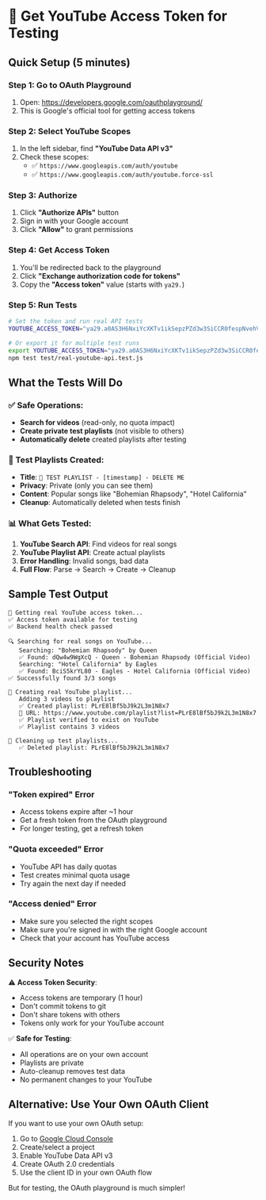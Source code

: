 # 🔑 Get YouTube Access Token for Testing

## Quick Setup (5 minutes)

### Step 1: Go to OAuth Playground
1. Open: https://developers.google.com/oauthplayground/
2. This is Google's official tool for getting access tokens

### Step 2: Select YouTube Scopes
1. In the left sidebar, find **"YouTube Data API v3"**
2. Check these scopes:
   - ✅ `https://www.googleapis.com/auth/youtube`
   - ✅ `https://www.googleapis.com/auth/youtube.force-ssl`

### Step 3: Authorize
1. Click **"Authorize APIs"** button
2. Sign in with your Google account
3. Click **"Allow"** to grant permissions

### Step 4: Get Access Token
1. You'll be redirected back to the playground
2. Click **"Exchange authorization code for tokens"**
3. Copy the **"Access token"** value (starts with `ya29.`)

### Step 5: Run Tests
```bash
# Set the token and run real API tests
YOUTUBE_ACCESS_TOKEN="ya29.a0AS3H6NxiYcXKTv1ikSepzPZd3w3SiCCR0fespNvehVB8JKoVsroY6-XgKPs5rRaHC8NdaUIBy85PazmeLpzKjB4wCF0NmvCC-cPZ097XMxcmR5_Dl9QIaJrNw6Jn_TW7ZUdIgCqYHWh4Fm54oegS8LhiF6ZoTzq0YPjMN4N2aCgYKAWkSARMSFQHGX2Mir8uFvE11VH4XCYnje0Gj9Q0175" npm test test/real-youtube-api.test.js

# Or export it for multiple test runs
export YOUTUBE_ACCESS_TOKEN="ya29.a0AS3H6NxiYcXKTv1ikSepzPZd3w3SiCCR0fespNvehVB8JKoVsroY6-XgKPs5rRaHC8NdaUIBy85PazmeLpzKjB4wCF0NmvCC-cPZ097XMxcmR5_Dl9QIaJrNw6Jn_TW7ZUdIgCqYHWh4Fm54oegS8LhiF6ZoTzq0YPjMN4N2aCgYKAWkSARMSFQHGX2Mir8uFvE11VH4XCYnje0Gj9Q0175"
npm test test/real-youtube-api.test.js
```

## What the Tests Will Do

### ✅ Safe Operations:
- **Search for videos** (read-only, no quota impact)
- **Create private test playlists** (not visible to others)
- **Automatically delete** created playlists after testing

### 🎵 Test Playlists Created:
- **Title**: `🧪 TEST PLAYLIST - [timestamp] - DELETE ME`
- **Privacy**: Private (only you can see them)
- **Content**: Popular songs like "Bohemian Rhapsody", "Hotel California"
- **Cleanup**: Automatically deleted when tests finish

### 📊 What Gets Tested:
1. **YouTube Search API**: Find videos for real songs
2. **YouTube Playlist API**: Create actual playlists
3. **Error Handling**: Invalid songs, bad data
4. **Full Flow**: Parse → Search → Create → Cleanup

## Sample Test Output

```
🔑 Getting real YouTube access token...
✅ Access token available for testing
✅ Backend health check passed

🔍 Searching for real songs on YouTube...
   Searching: "Bohemian Rhapsody" by Queen
   ✅ Found: dQw4w9WgXcQ - Queen - Bohemian Rhapsody (Official Video)
   Searching: "Hotel California" by Eagles
   ✅ Found: BciS5krYL80 - Eagles - Hotel California (Official Video)
✅ Successfully found 3/3 songs

🎵 Creating real YouTube playlist...
   Adding 3 videos to playlist
   ✅ Created playlist: PLrE8lBf5bJ9k2L3m1N8x7
   🔗 URL: https://www.youtube.com/playlist?list=PLrE8lBf5bJ9k2L3m1N8x7
   ✅ Playlist verified to exist on YouTube
   ✅ Playlist contains 3 videos

🧹 Cleaning up test playlists...
   ✅ Deleted playlist: PLrE8lBf5bJ9k2L3m1N8x7
```

## Troubleshooting

### "Token expired" Error
- Access tokens expire after ~1 hour
- Get a fresh token from the OAuth playground
- For longer testing, get a refresh token

### "Quota exceeded" Error  
- YouTube API has daily quotas
- Test creates minimal quota usage
- Try again the next day if needed

### "Access denied" Error
- Make sure you selected the right scopes
- Make sure you're signed in with the right Google account
- Check that your account has YouTube access

## Security Notes

⚠️ **Access Token Security**:
- Access tokens are temporary (1 hour)
- Don't commit tokens to git
- Don't share tokens with others
- Tokens only work for your YouTube account

✅ **Safe for Testing**:
- All operations are on your own account
- Playlists are private
- Auto-cleanup removes test data
- No permanent changes to your YouTube

## Alternative: Use Your Own OAuth Client

If you want to use your own OAuth setup:

1. Go to [Google Cloud Console](https://console.cloud.google.com/)
2. Create/select a project
3. Enable YouTube Data API v3
4. Create OAuth 2.0 credentials
5. Use the client ID in your own OAuth flow

But for testing, the OAuth playground is much simpler!

